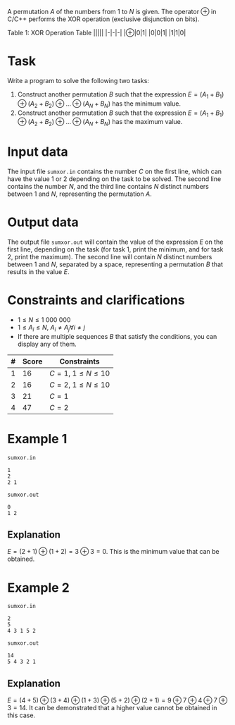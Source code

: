 
A permutation $A$ of the numbers from $1$ to $N$ is given. The operator $\oplus$ in C/C++ performs the XOR operation (exclusive disjunction on bits).

Table 1: XOR Operation Table
|||||
|-|-|-|
|$\oplus$|0|1|
|0|0|1|
|1|1|0|

# Task
Write a program to solve the following two tasks:
1. Construct another permutation $B$ such that the expression $E = (A_1 + B_1) \oplus (A_2 + B_2) \oplus \dots \oplus (A_N + B_N)$ has the minimum value.
2. Construct another permutation $B$ such that the expression $E = (A_1 + B_1) \oplus (A_2 + B_2) \oplus \dots \oplus (A_N + B_N)$ has the maximum value.

# Input data

The input file `sumxor.in` contains the number $C$ on the first line, which can have the value $1$ or $2$ depending on the task to be solved. The second line contains the number $N$, and the third line contains $N$ distinct numbers between $1$ and $N$, representing the permutation $A$.

# Output data

The output file `sumxor.out` will contain the value of the expression $E$ on the first line, depending on the task (for task $1$, print the minimum, and for task $2$, print the maximum). The second line will contain $N$ distinct numbers between $1$ and $N$, separated by a space, representing a permutation $B$ that results in the value $E$.

# Constraints and clarifications

* $1 \leq N \leq 1 \ 000 \ 000$
* $1 \leq A_i \leq N$, $A_i \neq A_j \forall i \neq j$
* If there are multiple sequences $B$ that satisfy the conditions, you can display any of them.

|#|Score|Constraints|
|-|-|-|
|1|16|$C = 1$, $1 \leq N \leq 10$|
|2|16|$C = 2$, $1 \leq N \leq 10$|
|3|21|$C=1$|
|4|47|$C=2$|

# Example 1

`sumxor.in`
```
1
2
2 1
```

`sumxor.out`
```
0
1 2
```

## Explanation

$E = (2 + 1) \oplus (1 + 2) = 3 \oplus 3 = 0$. This is the minimum value that can be obtained.

# Example 2

`sumxor.in`
```
2
5
4 3 1 5 2
```

`sumxor.out`
```
14
5 4 3 2 1
```

## Explanation

$E = (4 + 5) \oplus (3 + 4) \oplus (1 + 3) \oplus (5 + 2) \oplus (2 + 1) = 9 \oplus 7 \oplus 4 \oplus 7 \oplus 3 = 14$. It can be demonstrated that a higher value cannot be obtained in this case.
